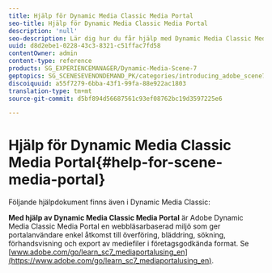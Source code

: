 ```yaml
---
title: Hjälp för Dynamic Media Classic Media Portal
seo-title: Hjälp för Dynamic Media Classic Media Portal
description: 'null'
seo-description: Lär dig hur du får hjälp med Dynamic Media Classic Media Portal.
uuid: d8d2ebe1-0228-43c3-8321-c51ffac7fd58
contentOwner: admin
content-type: reference
products: SG_EXPERIENCEMANAGER/Dynamic-Media-Scene-7
geptopics: SG_SCENESEVENONDEMAND_PK/categories/introducing_adobe_scene7
discoiquuid: a55f7279-6bba-43f1-99fa-88e922ac1803
translation-type: tm+mt
source-git-commit: d5bf894d56687561c93ef08762bc19d3597225e6

---
```



# Hjälp för Dynamic Media Classic Media Portal{#help-for-scene-media-portal}

Följande hjälpdokument finns även i Dynamic Media Classic:

**Med hjälp av Dynamic Media Classic Media Portal** är Adobe Dynamic Media Classic Media Portal en webbläsarbaserad miljö som ger portalanvändare enkel åtkomst till överföring, bläddring, sökning, förhandsvisning och export av mediefiler i företagsgodkända format. Se [www.adobe.com/go/learn_sc7_mediaportalusing_en](https://www.adobe.com/go/learn_sc7_mediaportalusing_en).
